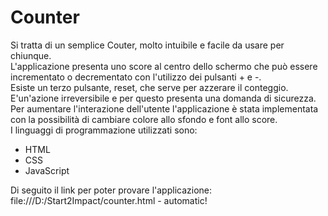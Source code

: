 # Counter
Si tratta di un semplice Couter, molto intuibile e facile da usare per chiunque.     
L'applicazione presenta uno score al centro dello schermo che può essere incrementato o decrementato con l'utilizzo dei pulsanti + e -.   
Esiste un terzo pulsante, reset, che serve per azzerare il conteggio. E'un'azione irreversibile e per questo presenta una domanda di sicurezza.   
Per aumentare l'interazione dell'utente l'applicazione è stata implementata con la possibilità di cambiare colore allo sfondo e font allo score.   
I linguaggi di programmazione utilizzati sono:
- HTML
- CSS
- JavaScript  

Di seguito il link per poter provare l'applicazione:  
file:///D:/Start2Impact/counter.html - automatic!
